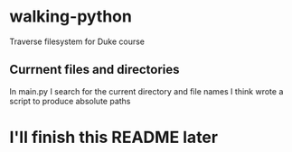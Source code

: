 # walking-python
Traverse filesystem for Duke course

## Currnent files and directories

In main.py I search for the current directory and file names
I think wrote a script to produce absolute paths

# I'll finish this README later

